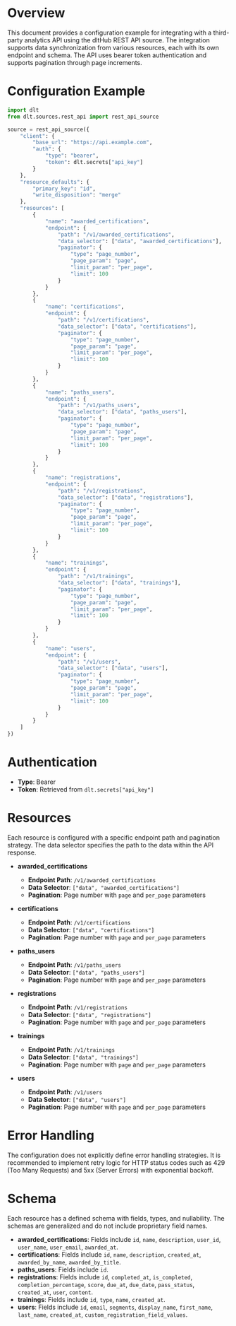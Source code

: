 # Overview

This document provides a configuration example for integrating with a third-party analytics API using the dltHub REST API source. The integration supports data synchronization from various resources, each with its own endpoint and schema. The API uses bearer token authentication and supports pagination through page increments.

# Configuration Example

```python
import dlt
from dlt.sources.rest_api import rest_api_source

source = rest_api_source({
    "client": {
        "base_url": "https://api.example.com",
        "auth": {
            "type": "bearer",
            "token": dlt.secrets["api_key"]
        }
    },
    "resource_defaults": {
        "primary_key": "id",
        "write_disposition": "merge"
    },
    "resources": [
        {
            "name": "awarded_certifications",
            "endpoint": {
                "path": "/v1/awarded_certifications",
                "data_selector": ["data", "awarded_certifications"],
                "paginator": {
                    "type": "page_number",
                    "page_param": "page",
                    "limit_param": "per_page",
                    "limit": 100
                }
            }
        },
        {
            "name": "certifications",
            "endpoint": {
                "path": "/v1/certifications",
                "data_selector": ["data", "certifications"],
                "paginator": {
                    "type": "page_number",
                    "page_param": "page",
                    "limit_param": "per_page",
                    "limit": 100
                }
            }
        },
        {
            "name": "paths_users",
            "endpoint": {
                "path": "/v1/paths_users",
                "data_selector": ["data", "paths_users"],
                "paginator": {
                    "type": "page_number",
                    "page_param": "page",
                    "limit_param": "per_page",
                    "limit": 100
                }
            }
        },
        {
            "name": "registrations",
            "endpoint": {
                "path": "/v1/registrations",
                "data_selector": ["data", "registrations"],
                "paginator": {
                    "type": "page_number",
                    "page_param": "page",
                    "limit_param": "per_page",
                    "limit": 100
                }
            }
        },
        {
            "name": "trainings",
            "endpoint": {
                "path": "/v1/trainings",
                "data_selector": ["data", "trainings"],
                "paginator": {
                    "type": "page_number",
                    "page_param": "page",
                    "limit_param": "per_page",
                    "limit": 100
                }
            }
        },
        {
            "name": "users",
            "endpoint": {
                "path": "/v1/users",
                "data_selector": ["data", "users"],
                "paginator": {
                    "type": "page_number",
                    "page_param": "page",
                    "limit_param": "per_page",
                    "limit": 100
                }
            }
        }
    ]
})
```

# Authentication

- **Type**: Bearer
- **Token**: Retrieved from `dlt.secrets["api_key"]`

# Resources

Each resource is configured with a specific endpoint path and pagination strategy. The data selector specifies the path to the data within the API response.

- **awarded_certifications**
  - **Endpoint Path**: `/v1/awarded_certifications`
  - **Data Selector**: `["data", "awarded_certifications"]`
  - **Pagination**: Page number with `page` and `per_page` parameters

- **certifications**
  - **Endpoint Path**: `/v1/certifications`
  - **Data Selector**: `["data", "certifications"]`
  - **Pagination**: Page number with `page` and `per_page` parameters

- **paths_users**
  - **Endpoint Path**: `/v1/paths_users`
  - **Data Selector**: `["data", "paths_users"]`
  - **Pagination**: Page number with `page` and `per_page` parameters

- **registrations**
  - **Endpoint Path**: `/v1/registrations`
  - **Data Selector**: `["data", "registrations"]`
  - **Pagination**: Page number with `page` and `per_page` parameters

- **trainings**
  - **Endpoint Path**: `/v1/trainings`
  - **Data Selector**: `["data", "trainings"]`
  - **Pagination**: Page number with `page` and `per_page` parameters

- **users**
  - **Endpoint Path**: `/v1/users`
  - **Data Selector**: `["data", "users"]`
  - **Pagination**: Page number with `page` and `per_page` parameters

# Error Handling

The configuration does not explicitly define error handling strategies. It is recommended to implement retry logic for HTTP status codes such as 429 (Too Many Requests) and 5xx (Server Errors) with exponential backoff.

# Schema

Each resource has a defined schema with fields, types, and nullability. The schemas are generalized and do not include proprietary field names.

- **awarded_certifications**: Fields include `id`, `name`, `description`, `user_id`, `user_name`, `user_email`, `awarded_at`.
- **certifications**: Fields include `id`, `name`, `description`, `created_at`, `awarded_by_name`, `awarded_by_title`.
- **paths_users**: Fields include `id`.
- **registrations**: Fields include `id`, `completed_at`, `is_completed`, `completion_percentage`, `score`, `due_at`, `due_date`, `pass_status`, `created_at`, `user`, `content`.
- **trainings**: Fields include `id`, `type`, `name`, `created_at`.
- **users**: Fields include `id`, `email`, `segments`, `display_name`, `first_name`, `last_name`, `created_at`, `custom_registration_field_values`.
